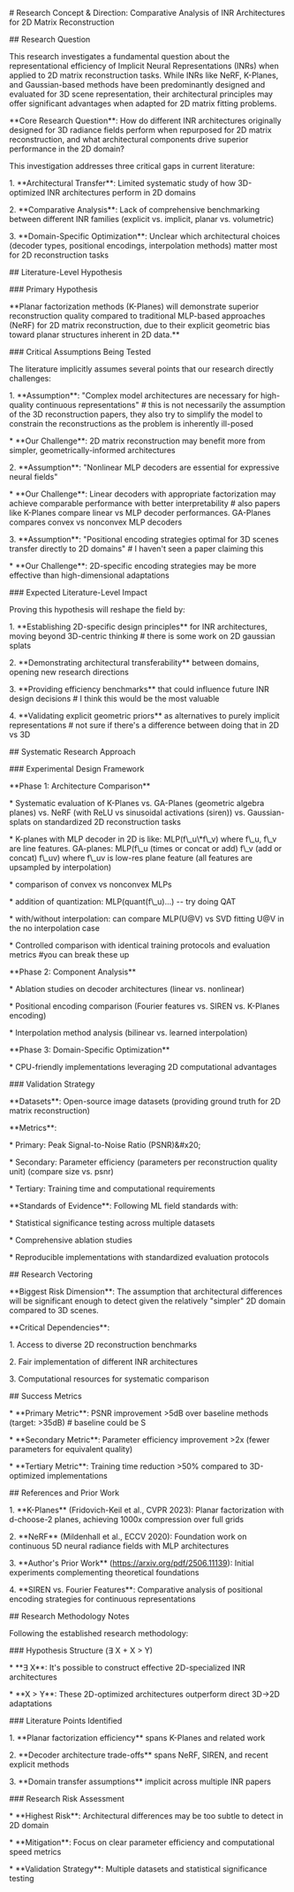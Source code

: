 \# Research Concept & Direction: Comparative Analysis of INR Architectures for 2D Matrix Reconstruction



\## Research Question



This research investigates a fundamental question about the representational efficiency of Implicit Neural Representations (INRs) when applied to 2D matrix reconstruction tasks. While INRs like NeRF, K-Planes, and Gaussian-based methods have been predominantly designed and evaluated for 3D scene representation, their architectural principles may offer significant advantages when adapted for 2D matrix fitting problems.



\*\*Core Research Question\*\*: How do different INR architectures originally designed for 3D radiance fields perform when repurposed for 2D matrix reconstruction, and what architectural components drive superior performance in the 2D domain?



This investigation addresses three critical gaps in current literature:



1\. \*\*Architectural Transfer\*\*: Limited systematic study of how 3D-optimized INR architectures perform in 2D domains

2\. \*\*Comparative Analysis\*\*: Lack of comprehensive benchmarking between different INR families (explicit vs. implicit, planar vs. volumetric)

3\. \*\*Domain-Specific Optimization\*\*: Unclear which architectural choices (decoder types, positional encodings, interpolation methods) matter most for 2D reconstruction tasks



\## Literature-Level Hypothesis



\### Primary Hypothesis



\*\*Planar factorization methods (K-Planes) will demonstrate superior reconstruction quality compared to traditional MLP-based approaches (NeRF) for 2D matrix reconstruction, due to their explicit geometric bias toward planar structures inherent in 2D data.\*\*



\### Critical Assumptions Being Tested



The literature implicitly assumes several points that our research directly challenges:



1\. \*\*Assumption\*\*: "Complex model architectures are necessary for high-quality continuous representations" # this is not necessarily the assumption of the 3D reconstruction papers, they also try to simplify the model to constrain the reconstructions as the problem is inherently ill-posed

&#x20;  \* \*\*Our Challenge\*\*: 2D matrix reconstruction may benefit more from simpler, geometrically-informed architectures

2\. \*\*Assumption\*\*: "Nonlinear MLP decoders are essential for expressive neural fields"

&#x20;  \* \*\*Our Challenge\*\*: Linear decoders with appropriate factorization may achieve comparable performance with better interpretability # also papers like K-Planes compare linear vs MLP decoder performances. GA-Planes compares convex vs nonconvex MLP decoders

3\. \*\*Assumption\*\*: "Positional encoding strategies optimal for 3D scenes transfer directly to 2D domains" # I haven't seen a paper claiming this

&#x20;  \* \*\*Our Challenge\*\*: 2D-specific encoding strategies may be more effective than high-dimensional adaptations



\### Expected Literature-Level Impact



Proving this hypothesis will reshape the field by:



1\. \*\*Establishing 2D-specific design principles\*\* for INR architectures, moving beyond 3D-centric thinking # there is some work on 2D gaussian splats

2\. \*\*Demonstrating architectural transferability\*\* between domains, opening new research directions

3\. \*\*Providing efficiency benchmarks\*\* that could influence future INR design decisions # I think this would be the most valuable

4\. \*\*Validating explicit geometric priors\*\* as alternatives to purely implicit representations # not sure if there's a difference between doing that in 2D vs 3D



\## Systematic Research Approach



\### Experimental Design Framework



\*\*Phase 1: Architecture Comparison\*\*



\* Systematic evaluation of K-Planes vs. GA-Planes (geometric algebra planes) vs. NeRF (with ReLU vs sinusoidal activations (siren)) vs. Gaussian-splats on standardized 2D reconstruction tasks

\* K-planes with MLP decoder  in 2D is like: MLP(f\\\_u\\\*f\\\_v) where f\\\_u, f\\\_v are line features. GA-planes: MLP(f\\\_u (times or concat or add) f\\\_v (add or concat) f\\\_uv) where f\\\_uv is low-res plane feature (all features are upsampled by interpolation)

\* comparison of convex vs nonconvex MLPs

\* addition of quantization: MLP(quant(f\\\_u)...) -- try doing QAT

\* with/without interpolation: can compare MLP(U@V) vs SVD fitting U@V in the no interpolation case

\* Controlled comparison with identical training protocols and evaluation metrics #you can break these up



\*\*Phase 2: Component Analysis\*\*



\* Ablation studies on decoder architectures (linear vs. nonlinear)

\* Positional encoding comparison (Fourier features vs. SIREN vs. K-Planes encoding)

\* Interpolation method analysis (bilinear vs. learned interpolation)



\*\*Phase 3: Domain-Specific Optimization\*\*



\* CPU-friendly implementations leveraging 2D computational advantages



\### Validation Strategy



\*\*Datasets\*\*: Open-source image datasets (providing ground truth for 2D matrix reconstruction)

\*\*Metrics\*\*:



\* Primary: Peak Signal-to-Noise Ratio (PSNR)\&#x20;

\* Secondary: Parameter efficiency (parameters per reconstruction quality unit) (compare size vs. psnr)

\* Tertiary: Training time and computational requirements



\*\*Standards of Evidence\*\*: Following ML field standards with:



\* Statistical significance testing across multiple datasets

\* Comprehensive ablation studies

\* Reproducible implementations with standardized evaluation protocols



\## Research Vectoring



\*\*Biggest Risk Dimension\*\*: The assumption that architectural differences will be significant enough to detect given the relatively "simpler" 2D domain compared to 3D scenes.



\*\*Critical Dependencies\*\*:



1\. Access to diverse 2D reconstruction benchmarks

2\. Fair implementation of different INR architectures

3\. Computational resources for systematic comparison



\## Success Metrics



\* \*\*Primary Metric\*\*: PSNR improvement >5dB over baseline methods (target: >35dB) # baseline could be S

\* \*\*Secondary Metric\*\*: Parameter efficiency improvement >2x (fewer parameters for equivalent quality)

\* \*\*Tertiary Metric\*\*: Training time reduction >50% compared to 3D-optimized implementations



\## References and Prior Work



1\. \*\*K-Planes\*\* (Fridovich-Keil et al., CVPR 2023): Planar factorization with d-choose-2 planes, achieving 1000x compression over full grids

2\. \*\*NeRF\*\* (Mildenhall et al., ECCV 2020): Foundation work on continuous 5D neural radiance fields with MLP architectures

3\. \*\*Author's Prior Work\*\* (https://arxiv.org/pdf/2506.11139): Initial experiments complementing theoretical foundations

4\. \*\*SIREN vs. Fourier Features\*\*: Comparative analysis of positional encoding strategies for continuous representations



\## Research Methodology Notes



Following the established research methodology:



\### Hypothesis Structure (∃ X + X > Y)



\* \*\*∃ X\*\*: It's possible to construct effective 2D-specialized INR architectures

\* \*\*X > Y\*\*: These 2D-optimized architectures outperform direct 3D→2D adaptations



\### Literature Points Identified



1\. \*\*Planar factorization efficiency\*\* spans K-Planes and related work

2\. \*\*Decoder architecture trade-offs\*\* spans NeRF, SIREN, and recent explicit methods

3\. \*\*Domain transfer assumptions\*\* implicit across multiple INR papers



\### Research Risk Assessment



\* \*\*Highest Risk\*\*: Architectural differences may be too subtle to detect in 2D domain

\* \*\*Mitigation\*\*: Focus on clear parameter efficiency and computational speed metrics

\* \*\*Validation Strategy\*\*: Multiple datasets and statistical significance testing
